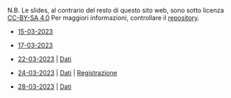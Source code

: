 N.B. Le slides, al contrario del resto di questo sito web, sono sotto licenza [CC-BY-SA 4.0](https://creativecommons.org/licenses/by-sa/4.0/)
Per maggiori informazioni, controllare il [repository](https://codeberg.org/titoloandrea/SapienzaStudentLab2023).

-  [15-03-2023](https://www.andreatitolo.com/slides/gislab/1.IntroLandscapeArchaeo.html)

-  [17-03-2023](https://www.andreatitolo.com/slides/gislab/2.introlandscapearchaeowestasia#/title-slide)

-  [22-03-2023](https://www.andreatitolo.com/slides/gislab/3.GoogleEarth.html) | [Dati](https://codeberg.org/titoloandrea/SapienzaStudentLab2023/raw/branch/main/dati/3_GE/3_GE.7z)

-  [24-03-2023](https://www.andreatitolo.com/slides/gislab/4.IntroQGIS.html) | [Dati](https://codeberg.org/titoloandrea/SapienzaStudentLab2023/raw/branch/main/dati/4_intro_qgis.zip) | [Registrazione](https://kdrive.infomaniak.com/app/share/408009/f8a0b482-4c30-4a6d-a6cb-19ec429911ff)

-  [28-03-2023](https://www.andreatitolo.com/slides/gislab/5.IntroQGISMap.html) | [Dati](https://codeberg.org/titoloandrea/SapienzaStudentLab2023/raw/branch/main/dati/5_qgis_map_crs.zip)